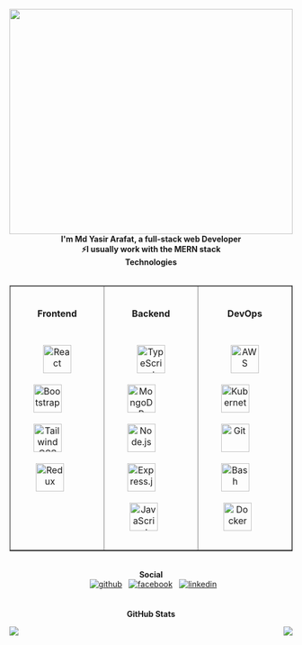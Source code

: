 <div align="center">
  <img
    src="https://img.freepik.com/free-vector/laptop-with-program-code-isometric-icon-software-development-programming-applications-dark-neon_39422-971.jpg"
    style="width: 100%; height: 400px; background-size: cover; background-position: center;"
  />
</div>

<div align="center" style="font-weight: bold;">I'm Md Yasir Arafat, a full-stack web Developer</div>
<div align="center" style="font-weight: bold;">⚡I usually work with the MERN stack</div>
<div align="center" style="font-weight: bold;">Technologies</div>

<table border="none" style="width: 100%;">
  <tr>
    <td valign="top" width="33%">
      <p align="center" style="font-weight: bold;">Frontend</p>
      <div align="center">
        <a href="https://reactjs.org/" target="_blank"><img style="margin: 10px" src="https://profilinator.rishav.dev/skills-assets/react-original-wordmark.svg" alt="React" height="50" /></a>
        <a href="https://getbootstrap.com/docs/3.4/javascript/" target="_blank"><img style="margin: 10px" src="https://profilinator.rishav.dev/skills-assets/bootstrap-plain.svg" alt="Bootstrap" height="50" /></a>
        <a href="https://www.tailwindcss.com/" target="_blank"><img style="margin: 10px" src="https://profilinator.rishav.dev/skills-assets/tailwindcss.svg" alt="Tailwind CSS" height="50" /></a>
        <a href="https://redux.js.org/" target="_blank"><img style="margin: 10px" src="https://profilinator.rishav.dev/skills-assets/redux-original.svg" alt="Redux" height="50" /></a>
      </div>
    </td>
    <td valign="top" width="33%">
      <p align="center" style="font-weight: bold;">Backend</p>
      <div align="center">
        <a href="https://www.typescriptlang.org/" target="_blank"><img style="margin: 10px" src="https://profilinator.rishav.dev/skills-assets/typescript-original.svg" alt="TypeScript" height="50" /></a>
        <a href="https://www.mongodb.com/" target="_blank"><img style="margin: 10px" src="https://profilinator.rishav.dev/skills-assets/mongodb-original-wordmark.svg" alt="MongoDB" height="50" /></a>
        <a href="https://nodejs.org/" target="_blank"><img style="margin: 10px" src="https://profilinator.rishav.dev/skills-assets/nodejs-original-wordmark.svg" alt="Node.js" height="50" /></a>
        <a href="https://expressjs.com/" target="_blank"><img style="margin: 10px" src="https://profilinator.rishav.dev/skills-assets/express-original-wordmark.svg" alt="Express.js" height="50" /></a>
        <a href="https://www.javascript.com/" target="_blank"><img style="margin: 10px" src="https://profilinator.rishav.dev/skills-assets/javascript-original.svg" alt="JavaScript" height="50" /></a>
      </div>
    </td>
    <td valign="top" width="33%">
      <p align="center" style="font-weight: bold;">DevOps</p>
      <div align="center">
        <a href="https://aws.amazon.com/" target="_blank"><img style="margin: 10px" src="https://profilinator.rishav.dev/skills-assets/amazonwebservices-original-wordmark.svg" alt="AWS" height="50" /></a>
        <a href="https://kubernetes.io/" target="_blank"><img style="margin: 10px" src="https://profilinator.rishav.dev/skills-assets/kubernetes-icon.svg" alt="Kubernetes" height="50" /></a>
        <a href="https://github.com/" target="_blank"><img style="margin: 10px" src="https://profilinator.rishav.dev/skills-assets/git-scm-icon.svg" alt="Git" height="50" /></a>
        <a href="https://www.gnu.org/software/bash/" target="_blank"><img style="margin: 10px" src="https://profilinator.rishav.dev/skills-assets/gnu_bash-icon.svg" alt="Bash" height="50" /></a>
        <a href="https://www.docker.com/" target="_blank"><img style="margin: 10px" src="https://profilinator.rishav.dev/skills-assets/docker-original-wordmark.svg" alt="Docker" height="50" /></a>
      </div>
    </td>
  </tr>
</table>

<br />

<div align="center" style="font-weight: bold;">Social</div>
<div align="center">
  <a href="https://github.com/sunnyarafat21" target="_blank"><img src="https://img.shields.io/badge/github-%2324292e.svg?&style=for-the-badge&logo=github&logoColor=white" alt="github" style="margin-bottom: 5px;" /></a>
  <a href="https://www.facebook.com/sunnyarafat021" target="_blank"><img src="https://img.shields.io/badge/facebook-%232E87FB.svg?&style=for-the-badge&logo=facebook&logoColor=white" alt="facebook" style="margin-bottom: 5px;" /></a>
  <a href="https://linkedin.com/in/sunny-arafat" target="_blank"><img src="https://img.shields.io/badge/linkedin-%231E77B5.svg?&style=for-the-badge&logo=linkedin&logoColor=white" alt="linkedin" style="margin-bottom: 5px;" /></a>
</div>

<br />

<p align="center" style="font-weight: bold;">GitHub Stats</p>
<img src="https://github-readme-stats.vercel.app/api?username=sunnyarafat21&show_icons=true&count_private=true&hide_border=true" align="left" />
<div align="right">
  <img src="https://komarev.com/ghpvc/?username=sunnyarafat21&&style=flat-square" align="right" />
</div>
